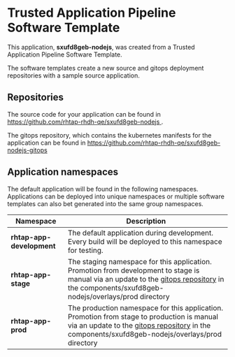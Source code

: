 # Trusted Application Pipeline Software Template

This application, **sxufd8geb-nodejs**, was created from a Trusted Application Pipeline Software Template.

The software templates create a new source and gitops deployment repositories with a sample source application. 

## Repositories

The source code for your application can be found in [https://github.com/rhtap-rhdh-qe/sxufd8geb-nodejs ](https://github.com/rhtap-rhdh-qe/sxufd8geb-nodejs ).
 
The gitops repository, which contains the kubernetes manifests for the application can be found in 
[https://github.com/rhtap-rhdh-qe/sxufd8geb-nodejs-gitops ](https://github.com/rhtap-rhdh-qe/sxufd8geb-nodejs-gitops ) 

## Application namespaces 

The default application will be found in the following namespaces. Applications can be deployed into unique namespaces or multiple software templates can also bet generated into the same group namespaces.  

|  Namespace   |  Description   |  
| -------- | -------- |   
| **rhtap-app-development** | The default application during development. Every build will be deployed to this namespace for testing. | 
| **rhtap-app-stage** | The staging namespace for this application. Promotion from development to stage is manual via an update to the [gitops repository](https://github.com/rhtap-rhdh-qe/sxufd8geb-nodejs-gitops ) in the components/sxufd8geb-nodejs/overlays/prod directory |  
| **rhtap-app-prod** | The production namespace for this application. Promotion from stage to production is manual via an update to the [gitops repository](https://github.com/rhtap-rhdh-qe/sxufd8geb-nodejs-gitops ) in the components/sxufd8geb-nodejs/overlays/prod directory | 